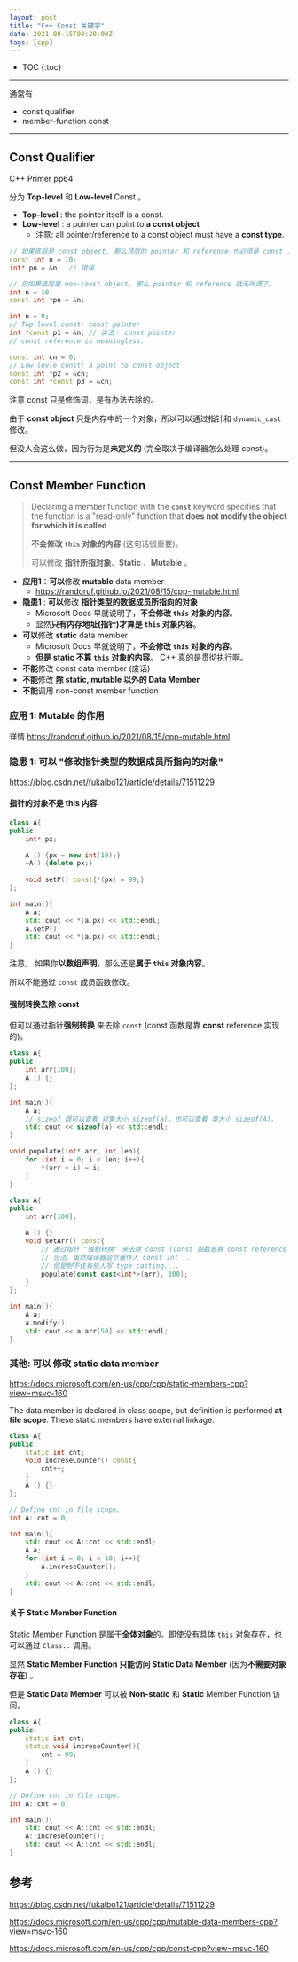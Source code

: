 ```yaml
---
layout: post
title: "C++ Const 关键字"
date: 2021-08-15T00:20:00Z
tags: [cpp]
---
```


* TOC 
{:toc}
---

通常有 

- const qualifier 
- member-function const 

---

## Const Qualifier 

C++ Primer pp64

分为 **Top-level** 和 **Low-level**  Const 。

- **Top-level** : the pointer itself is a const. 
- **Low-level** :  a pointer can point to **a const object**
  - 注意: all pointer/reference to a const object must have a **const type**.

```cpp
// 如果底层是 const object, 那么顶层的 pointer 和 reference 也必须是 const .
const int n = 10; 
int* pn = &n;  // 错误

// 但如果底层是 non-const object, 那么 pointer 和 reference 就无所谓了。
int n = 10; 
const int *pn = &n; 
```

```cpp
int n = 0; 
// Top-level const: const pointer  
int *const p1 = &n; // 读法： const pointer 
// const reference is meaningless. 

const int cn = 0; 
// Low-levle const: a point to const object  
const int *p2 = &cn; 
const int *const p3 = &cn;
```

注意 const 只是修饰词，是有办法去除的。

由于 **const object** 只是内存中的一个对象，所以可以通过指针和 `dynamic_cast` 修改。

但没人会这么做，因为行为是**未定义的** (完全取决于编译器怎么处理 const)。

---

## Const Member Function 

> Declaring a member function with the **`const`** keyword specifies that the function is a "read-only" function that **does not modify the object for which it is called**. 
>
> **不会修改 `this` 对象的内容** (这句话很重要)。 
>
> 可以修改 **指针所指对象**、**Static** 、**Mutable** 。

- **应用1**：**可以**修改 **mutable** data member 
  - <https://randoruf.github.io/2021/08/15/cpp-mutable.html>
- **隐患1** : **可以**修改 **指针类型的数据成员所指向的对象**
  - Microsoft Docs 早就说明了，**不会修改 `this` 对象的内容**。
  - 显然**只有内存地址(指针)才算是 `this` 对象内容**。
- **可以**修改 **static** data member 
  - Microsoft Docs 早就说明了，**不会修改 `this` 对象的内容**。
  - **但是 static 不算 `this` 对象的内容**。 C++ 真的是贯彻执行啊。
- **不能**修改 const data member (废话)
- **不能**修改 **除 static, mutable 以外的 Data Member** 
- **不能**调用 non-const member function 

### 应用 1: Mutable 的作用

详情 <https://randoruf.github.io/2021/08/15/cpp-mutable.html> 

### 隐患 1: 可以 "修改指针类型的数据成员所指向的对象"

<https://blog.csdn.net/fukaibo121/article/details/71511229>

#### 指针的对象不是 this 内容

```cpp
class A{
public:
    int* px; 

    A () {px = new int(10);}
    ~A() {delete px;}
  
    void setP() const{*(px) = 99;}
}; 

int main(){
    A a; 
    std::cout << *(a.px) << std::endl; 
    a.setP(); 
    std::cout << *(a.px) << std::endl; 
}
```

注意， 如果你**以数组声明**，那么还是**属于 `this` 对象内容**。 

所以不能通过 `const` 成员函数修改。

#### 强制转换去除 const 

但可以通过指针**强制转换** 来去除 `const` (const 函数是靠 **const** reference 实现的)。 

```cpp
class A{
public:
    int arr[100]; 
    A () {}
}; 

int main(){
    A a; 
    // sizeof 既可以查看 对象大小 sizeof(a)，也可以查看 类大小 sizeof(A)。
    std::cout << sizeof(a) << std::endl; 
}
```

```cpp
void populate(int* arr, int len){
    for (int i = 0; i < len; i++){
        *(arr + i) = i;
    }
}

class A{
public:
    int arr[100]; 

    A () {}
    void setArr() const{
        // 通过指针 "强制转换" 来去除 const (const 函数是靠 const reference 实现的)。 
        // 合法。虽然编译器会尽量传入 const int ... 
        // 但是耐不住有些人写 type casting.... 　
        populate(const_cast<int*>(arr), 100); 
    }
}; 

int main(){
    A a; 
    a.modify(); 
    std::cout << a.arr[50] << std::endl; 
}
```

### 其他: 可以 修改 static data member 

https://docs.microsoft.com/en-us/cpp/cpp/static-members-cpp?view=msvc-160

The data member is declared in class scope, but definition is performed **at file scope**. These static members have external linkage.

```cpp
class A{
public: 
    static int cnt; 
    void increseCounter() const{
        cnt++; 
    }
    A () {}
}; 

// Define cnt in file scope.
int A::cnt = 0; 

int main(){
    std::cout << A::cnt << std::endl; 
    A a; 
    for (int i = 0; i < 10; i++){
        a.increseCounter();    
    }
    std::cout << A::cnt << std::endl; 
}
```

#### 关于 Static Member Function 

Static Member Function 是属于**全体对象**的。即使没有具体 `this` 对象存在，也可以通过 `Class::` 调用。 

显然 **Static Member Function 只能访问 Static Data Member** (因为**不需要对象存在**) 。

但是 **Static Data Member** 可以被 **Non-static** 和 **Static** Member Function 访问。 

```cpp
class A{
public: 
    static int cnt; 
    static void increseCounter(){
        cnt = 99; 
    }
    A () {}
}; 

// Define cnt in file scope.
int A::cnt = 0; 

int main(){
    std::cout << A::cnt << std::endl; 
    A::increseCounter();    
    std::cout << A::cnt << std::endl; 
}
```



## 参考

<https://blog.csdn.net/fukaibo121/article/details/71511229>

<https://docs.microsoft.com/en-us/cpp/cpp/mutable-data-members-cpp?view=msvc-160>

<https://docs.microsoft.com/en-us/cpp/cpp/const-cpp?view=msvc-160>
